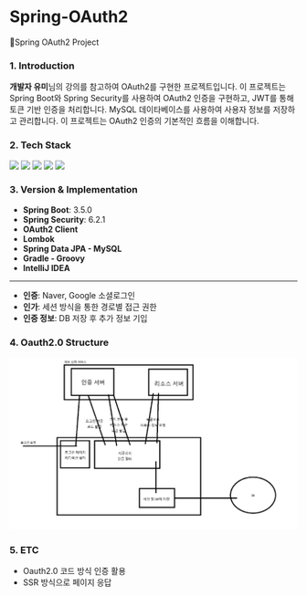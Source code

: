 # Spring-OAuth2
🏃Spring OAuth2 Project

### 1. Introduction
**개발자 유미**님의 강의를 참고하여 OAuth2를 구현한 프로젝트입니다.
이 프로젝트는 Spring Boot와 Spring Security를 사용하여 OAuth2 인증을 구현하고, JWT를 통해 토큰 기반 인증을 처리합니다. MySQL 데이타베이스를 사용하여
사용자 정보를 저장하고 관리합니다. 이 프로젝트는 OAuth2 인증의 기본적인 흐름을 이해합니다. 
### 2. Tech Stack
<img src="https://img.shields.io/badge/Spring%20Boot-6DB33F?style=flat-square&logo=Spring-Boot&logoColor=white"/>
<img src="https://img.shields.io/badge/Spring%20Security-6DB33F?style=flat-square&logo=Spring-Security&logoColor=white"/>
<img src="https://img.shields.io/badge/OAuth2-2C8EBB?style=flat-square&logo=oauth&logoColor=white"/>
<img src="https://img.shields.io/badge/JWT-000000?style=flat-square&logo=jsonwebtokens&logoColor=white"/>
<img src="https://img.shields.io/badge/MySQL-4479A1?style=flat-square&logo=MySQL&logoColor=white"/>

### 3. Version & Implementation
- **Spring Boot**: 3.5.0 
- **Spring Security**: 6.2.1
- **OAuth2 Client**
- **Lombok**
- **Spring Data JPA - MySQL**
- **Gradle - Groovy**
- **IntelliJ IDEA**

---

- **인증**: Naver, Google 소셜로그인
- **인가**: 세션 방식을 통한 경로별 접근 권한
- **인증 정보**: DB 저장 후 추가 정보 기입

### 4. Oauth2.0 Structure
![img.png](docsImg/Oauth2.0_Structure.png)

### 5. ETC
- Oauth2.0 코드 방식 인증 활용
- SSR 방식으로 페이지 응답


